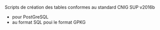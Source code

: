 
Scripts de création des tables conformes au standard CNIG SUP v2016b
- pour PostGreSQL
- au format SQL poui le format GPKG
